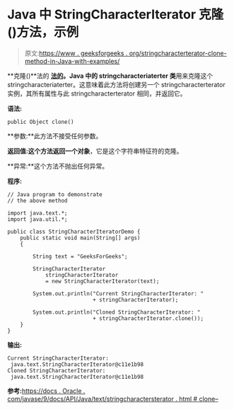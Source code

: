 # Java 中 StringCharacterIterator 克隆()方法，示例

> 原文:[https://www . geeksforgeeks . org/stringcharacterterator-clone-method-in-Java-with-examples/](https://www.geeksforgeeks.org/stringcharacteriterator-clone-method-in-java-with-examples/)

**克隆()**法的 **[法的](https://www.geeksforgeeks.org/tag/java-text-package/)。Java 中的 stringcharacteriaterter 类**用来克隆这个 stringcharacteriaterter。这意味着此方法将创建另一个 stringcharacterterator 实例，其所有属性与此 stringcharacterterator 相同，并返回它。

**语法:**

```
public Object clone()

```

**参数:**此方法不接受任何参数。

**返回值:**这个方法返回一个**对象**，它是这个字符串特征符的克隆。

**异常:**这个方法不抛出任何异常。

**程序:**

```
// Java program to demonstrate
// the above method

import java.text.*;
import java.util.*;

public class StringCharacterIteratorDemo {
    public static void main(String[] args)
    {

        String text = "GeeksForGeeks";

        StringCharacterIterator
            stringCharacterIterator
            = new StringCharacterIterator(text);

        System.out.println("Current StringCharacterIterator: "
                           + stringCharacterIterator);

        System.out.println("Cloned StringCharacterIterator: "
                           + stringCharacterIterator.clone());
    }
}
```

**输出:**

```
Current StringCharacterIterator:
 java.text.StringCharacterIterator@c11e1b98
Cloned StringCharacterIterator:
 java.text.StringCharacterIterator@c11e1b98

```

**参考:**[https://docs . Oracle . com/javase/9/docs/API/Java/text/stringcharactersterator . html # clone–](https://docs.oracle.com/javase/9/docs/api/java/text/StringCharacterIterator.html#clone--)
